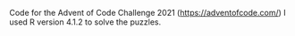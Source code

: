 Code for the Advent of Code Challenge 2021 (https://adventofcode.com/)
I used R version 4.1.2 to solve the puzzles.


